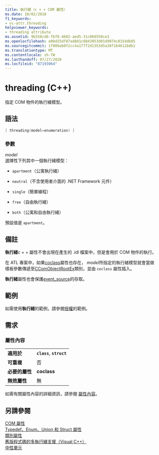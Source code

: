 ```yaml
---
title: 執行緒（c + + COM 屬性）
ms.date: 10/02/2018
f1_keywords:
- vc-attr.threading
helpviewer_keywords:
- threading attribute
ms.assetid: 9b558cd6-fbf0-4602-aed5-31c068550ce3
ms.openlocfilehash: e08d25df07ad881c8843953d01d9074c815ddb85
ms.sourcegitcommit: 1f009ab0f2cc4a177f2d1353d5a38f164612bdb1
ms.translationtype: MT
ms.contentlocale: zh-TW
ms.lasthandoff: 07/27/2020
ms.locfileid: "87193064"
---
```

# <a name="threading-c"></a>threading (C++)

指定 COM 物件的執行緒模型。

## <a name="syntax"></a>語法

```cpp
[ threading(model=enumeration) ]
```

### <a name="parameters"></a>參數

*model*<br/>
選擇性下列其中一個執行緒模型：

- `apartment`（公寓執行緒）

- `neutral`（不含使用者介面的 .NET Framework 元件）

- `single`（簡單線程）

- `free`（自由執行緒）

- `both`（公寓和自由執行緒）

預設值是 `apartment`。

## <a name="remarks"></a>備註

**執行緒**c + + 屬性不會出現在產生的 .idl 檔案中，但是會用於 COM 物件的執行。

在 ATL 專案中，如果[coclass](coclass.md)屬性也存在， *model*所指定的執行緒模型就會當做樣板參數傳遞至[CComObjectRootEx](../../atl/reference/ccomobjectrootex-class.md)類別，並由 `coclass` 屬性插入。

**執行緒**屬性也會保護[event_source](event-source.md)的存取。

## <a name="example"></a>範例

如需使用**執行緒**的範例，請參閱[授權](licensed.md)的範例。

## <a name="requirements"></a>需求

### <a name="attribute-context"></a>屬性內容

|||
|-|-|
|**適用於**|**`class`**, **`struct`**|
|**可重複**|否|
|**必要的屬性**|**coclass**|
|**無效屬性**|無|

如需有關屬性內容的詳細資訊，請參閱 [屬性內容](cpp-attributes-com-net.md#contexts)。

## <a name="see-also"></a>另請參閱

[COM 屬性](com-attributes.md)<br/>
[Typedef、Enum、Union 和 Struct 屬性](typedef-enum-union-and-struct-attributes.md)<br/>
[類別屬性](class-attributes.md)<br/>
[舊版程式碼的多執行緒支援（Visual C++）](../../parallel/multithreading-support-for-older-code-visual-cpp.md)<br/>
[中性單元](/windows/win32/cossdk/neutral-apartments)
